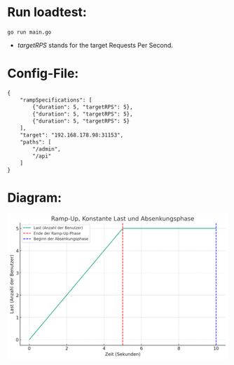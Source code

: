 # Run loadtest:

`go run main.go`

* *targetRPS* stands for the target Requests Per Second. 

# Config-File:

```
{
    "rampSpecifications": [
        {"duration": 5, "targetRPS": 5},
        {"duration": 5, "targetRPS": 5},
        {"duration": 5, "targetRPS": 5}
    ],
    "target": "192.168.178.98:31153",
    "paths": [
        "/admin",
        "/api"
    ]
}
```

# Diagram:

![diagram](loadtest-example-config.png)
